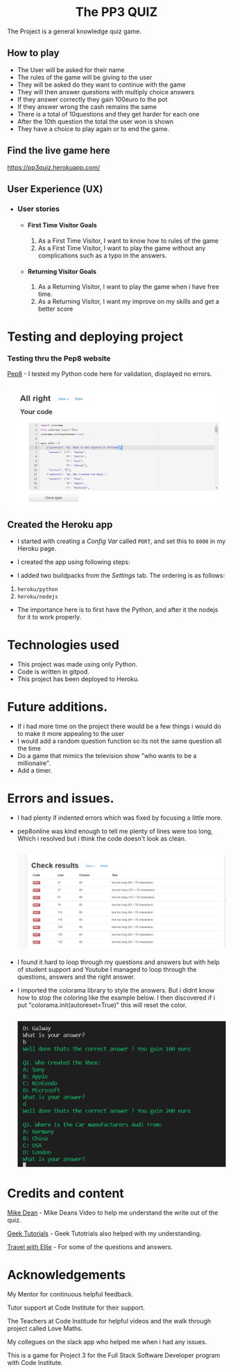 <h1 align="center"> The PP3 QUIZ</h1>

The Project is a general knowledge quiz game.

## How to play

* The User will be asked for their name
* The rules of the game will be giving to the user
* They will be asked do they want to continue with the game
* They will then answer questions with multiply choice answers
* If they answer correctly they gain 100euro to the pot
* If they answer wrong the cash remains the same
* There is a total of 10questions and they get harder for each one
* After the 10th question the total the user won is shown
* They have a choice to play again or to end the game.

## Find the live game here

https://pp3quiz.herokuapp.com/

## User Experience (UX)

-   ### User stories

    -   #### First Time Visitor Goals

        1. As a First Time Visitor, I want to know how to rules of the game 
        2. As a First Time Visitor, I want to play the game without any complications such as a typo in the answers.
         

    -   #### Returning Visitor Goals

        1. As a Returning Visitor, I want to play the game when i have free time.
        2. As a Returning Visitor, I want my improve on my skills and get a better score
        

# Testing and deploying project

### Testing thru the Pep8 website 

[Pep8](http://pep8online.com/) - I tested my Python code here for validation, displayed no errors.  
<h2 align="center"><img src="assets/valid.png"></h2>

## Created the Heroku app

* I started with creating a _Config Var_ called `PORT`, and set this to `8000` in my Heroku page.  

* I created the app using following steps:  
* I added two buildpacks from the _Settings_ tab. The ordering is as follows:

1. `heroku/python`
2. `heroku/nodejs`

* The importance here is to first have the Python, and after it the nodejs for it to work properly.

# Technologies used

* This project was made using only Python.  
* Code is written in gitpod.  
* This project has been deployed to Heroku.  

# Future additions.   

* If i had more time on the project there would be a few things i would do to make it more appealing to the user
* I would add a random question function so its not the same question all the time
* Do a game that mimics the television show "who wants to be a millionaire".
* Add a timer. 

# Errors and issues. 

* I had plenty if indented errors which was fixed by focusing a little more.
* pep8online was kind enough to tell me plenty of lines were too long, Which i resolved but i
think the code doesn't look as clean.
             <h2 align="center"><img src="assets/too-long.png"></h2>

* I found it hard to loop through my questions and answers but with help of student support and Youtube I managed to loop through the questions, answers and the right answer.
* I imported the colorama library to style the answers. But i didnt know how to stop the coloring like the example below. I then discovered if i put "colorama.init(autoreset=True)" this will reset the color. 
            <h2 align="center"><img src="assets/coloroma-error.png"></h2>


# Credits and content

[Mike Dean](https://youtu.be/SgQhwtIoQ7o) - Mike Deans Video to help me understand the write out of the quiz.

[Geek Tutorials](https://youtu.be/myJ36xIR7Yg) - Geek Tutotrials also helped with my understanding.

[Travel with Ellie](https://travelswithelle.com/other/multiple-choice-trivia-questions/) - For some of the questions and answers.


### 
# Acknowledgements

My Mentor for continuous helpful feedback.

Tutor support at Code Institute for their support.

The Teachers at Code Institude for helpful videos and the walk through project called Love Maths.

My collegues on the slack app who helped me when i had any issues.

This is a game for Project 3 for the Full Stack Software Developer program with Code Institute.  


 